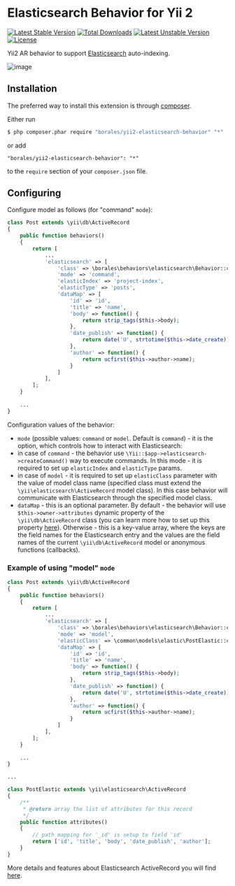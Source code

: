 Elasticsearch Behavior for Yii 2
================================

[![Latest Stable Version](https://poser.pugx.org/borales/yii2-elasticsearch-behavior/v/stable.svg)](https://packagist.org/packages/borales/yii2-elasticsearch-behavior)
[![Total Downloads](https://poser.pugx.org/borales/yii2-elasticsearch-behavior/downloads.svg)](https://packagist.org/packages/borales/yii2-elasticsearch-behavior) 
[![Latest Unstable Version](https://poser.pugx.org/borales/yii2-elasticsearch-behavior/v/unstable.svg)](https://packagist.org/packages/borales/yii2-elasticsearch-behavior) 
[![License](https://poser.pugx.org/borales/yii2-elasticsearch-behavior/license.svg)](https://packagist.org/packages/borales/yii2-elasticsearch-behavior)

Yii2 AR behavior to support [Elasticsearch](http://www.elasticsearch.org/) auto-indexing.

![image](https://cloud.githubusercontent.com/assets/1118933/5841840/63c39bb0-a1a0-11e4-9a6b-df0911203ba5.png)

## Installation

The preferred way to install this extension is through [composer](http://getcomposer.org/download/).

Either run

```bash
$ php composer.phar require "borales/yii2-elasticsearch-behavior" "*"
```

or add

```
"borales/yii2-elasticsearch-behavior": "*"
```

to the `require` section of your `composer.json` file.

## Configuring

Configure model as follows (for "command" `mode`):

```php
class Post extends \yii\db\ActiveRecord
{
    public function behaviors()
    {
        return [
            ...
            'elasticsearch' => [
                'class' => \borales\behaviors\elasticsearch\Behavior::className(),
                'mode' => 'command',
                'elasticIndex' => 'project-index',
                'elasticType' => 'posts',
                'dataMap' => [
                    'id' => 'id',
                    'title' => 'name',
                    'body' => function() {
                        return strip_tags($this->body);
                    },
                    'date_publish' => function() {
                        return date('U', strtotime($this->date_create));
                    },
                    'author' => function() {
                        return ucfirst($this->author->name);
                    }
                ]
            ],
        ];
    }
    
    ...
}
```

Configuration values of the behavior:
- `mode` (possible values: `command` or `model`. Default is `command`) - it is the option, which controls how to interact with Elasticsearch:
 - in case of `command` - the behavior use `\Yii::$app->elasticsearch->createCommand()` way to execute commands. In this mode - it is required to set up `elasticIndex` and `elasticType` params.
 - in case of `model` - it is required to set up `elasticClass` parameter with the value of model class name (specified class must extend the `\yii\elasticsearch\ActiveRecord` model class). In this case behavior will communicate with Elasticsearch through the specified model class.
- `dataMap` - this is an optional parameter. By default - the behavior will use `$this->owner->attributes` dynamic property of the `\yii\db\ActiveRecord` class (you can learn more how to set up this property [here](https://github.com/yiisoft/yii2/blob/master/docs/guide/structure-models.md#data-exporting-)). Otherwise - this is a key-value array, where the keys are the field names for the Elasticsearch entry and the values are the field names of the current `\yii\db\ActiveRecord` model or anonymous functions (callbacks).

### Example of using "model" `mode`

```php
class Post extends \yii\db\ActiveRecord
{
    public function behaviors()
    {
        return [
            ...
            'elasticsearch' => [
                'class' => \borales\behaviors\elasticsearch\Behavior::className(),
                'mode' => 'model',
                'elasticClass' => \common\models\elastic\PostElastic::className(),
                'dataMap' => [
                    'id' => 'id',
                    'title' => 'name',
                    'body' => function() {
                        return strip_tags($this->body);
                    },
                    'date_publish' => function() {
                        return date('U', strtotime($this->date_create));
                    },
                    'author' => function() {
                        return ucfirst($this->author->name);
                    }
                ]
            ],
        ];
    }
    
    ...
}

...

class PostElastic extends \yii\elasticsearch\ActiveRecord
{
    /**
     * @return array the list of attributes for this record
     */
    public function attributes()
    {
        // path mapping for '_id' is setup to field 'id'
        return ['id', 'title', 'body', 'date_publish', 'author'];
    }
}

```

More details and features about Elasticsearch ActiveRecord you will find [here](https://github.com/yiisoft/yii2-elasticsearch#using-the-activerecord).